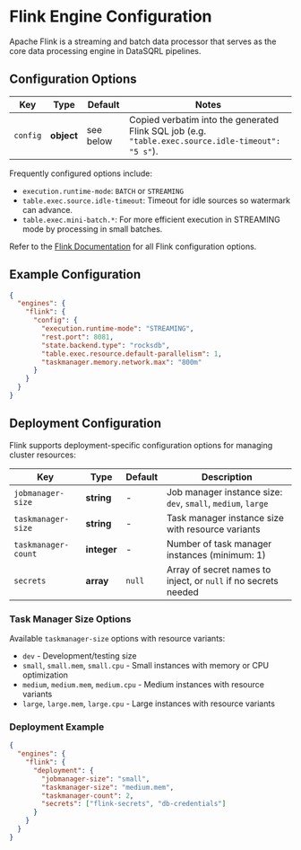 # Flink Engine Configuration

Apache Flink is a streaming and batch data processor that serves as the core data processing engine in DataSQRL pipelines.

## Configuration Options

| Key          | Type       | Default   | Notes                                                                                              |
|--------------|------------|-----------|----------------------------------------------------------------------------------------------------| 
| `config`     | **object** | see below | Copied verbatim into the generated Flink SQL job (e.g. `"table.exec.source.idle-timeout": "5 s"`). |

Frequently configured options include:

* `execution.runtime-mode`: `BATCH` or `STREAMING`
* `table.exec.source.idle-timeout`: Timeout for idle sources so watermark can advance.
* `table.exec.mini-batch.*`: For more efficient execution in STREAMING mode by processing in small batches.

Refer to the [Flink Documentation](hhttps://nightlies.apache.org/flink/flink-docs-release-1.19/docs/dev/table/config/) for all Flink configuration options.

## Example Configuration

```json
{
  "engines": {
    "flink": {
      "config": {
        "execution.runtime-mode": "STREAMING",
        "rest.port": 8081,
        "state.backend.type": "rocksdb",
        "table.exec.resource.default-parallelism": 1,
        "taskmanager.memory.network.max": "800m"
      }
    }
  }
}
```

## Deployment Configuration

Flink supports deployment-specific configuration options for managing cluster resources:

| Key                  | Type        | Default | Description                                                          |
|----------------------|-------------|---------|----------------------------------------------------------------------|
| `jobmanager-size`    | **string**  | -       | Job manager instance size: `dev`, `small`, `medium`, `large`        |
| `taskmanager-size`   | **string**  | -       | Task manager instance size with resource variants                     |
| `taskmanager-count`  | **integer** | -       | Number of task manager instances (minimum: 1)                       |
| `secrets`            | **array**   | `null`  | Array of secret names to inject, or `null` if no secrets needed     |

### Task Manager Size Options

Available `taskmanager-size` options with resource variants:
- `dev` - Development/testing size
- `small`, `small.mem`, `small.cpu` - Small instances with memory or CPU optimization
- `medium`, `medium.mem`, `medium.cpu` - Medium instances with resource variants  
- `large`, `large.mem`, `large.cpu` - Large instances with resource variants

### Deployment Example

```json
{
  "engines": {
    "flink": {
      "deployment": {
        "jobmanager-size": "small",
        "taskmanager-size": "medium.mem", 
        "taskmanager-count": 2,
        "secrets": ["flink-secrets", "db-credentials"]
      }
    }
  }
}
```